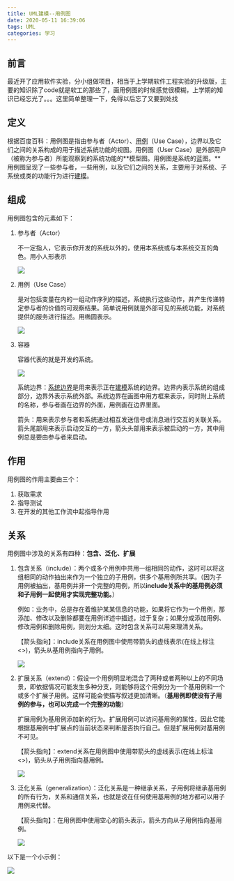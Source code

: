 ```yaml
---
title: UML建模--用例图
date: 2020-05-11 16:39:06
tags: UML
categories: 学习
---
```


## 前言

最近开了应用软件实验，分小组做项目，相当于上学期软件工程实验的升级版，主要的知识除了code就是软工的那些了，画用例图的时候感觉很模糊，上学期的知识已经忘光了。。。这里简单整理一下，免得以后忘了又要到处找

<!--more-->

## 定义

根据百度百科：用例图是指由参与者（Actor）、[用例](https://baike.baidu.com/item/用例/163511)（Use Case），边界以及它们之间的关系构成的用于描述系统功能的视图。用例图（User Case）是外部用户（被称为参与者）所能观察到的系统功能的**模型图。用例图是系统的蓝图。**用例图呈现了一些参与者，一些用例，以及它们之间的关系，主要用于对系统、子系统或类的功能行为进行[建模](https://baike.baidu.com/item/建模/814831)。

## 组成

用例图包含的元素如下：

1. 参与者（Actor）

   不一定指人，它表示你开发的系统以外的，使用本系统或与本系统交互的角色。用小人形表示

   ![](http://img.salute61.top/Actor.png)

2. 用例（Use Case）

   是对包括变量在内的一组动作序列的描述，系统执行这些动作，并产生传递特定参与者的价值的可观察结果。简单说用例就是外部可见的系统功能，对系统提供的服务进行描述。用椭圆表示。

   ![](http://img.salute61.top/usecase.png)

3. 容器

   容器代表的就是开发的系统。

   ![](http://img.salute61.top/%E5%AE%B9%E5%99%A8.png)

   系统边界：[系统边界](https://baike.baidu.com/item/系统边界)是用来表示正在[建模](https://baike.baidu.com/item/建模)系统的边界。边界内表示系统的组成部分，边界外表示系统外部。系统边界在画图中用方框来表示，同时附上系统的名称，参与者画在边界的外面，用例画在边界里面。

   箭头：用来表示参与者和系统通过相互发送信号或消息进行交互的关联关系。箭头尾部用来表示启动交互的一方，箭头头部用来表示被启动的一方，其中用例总是要由参与者来启动。

## 作用

用例图的作用主要由三个：

1. 获取需求
2. 指导测试
3. 在开发的其他工作流中起指导作用

## 关系

用例图中涉及的关系有四种：**包含、泛化、扩展**

1. 包含关系（include）：两个或多个用例中共用一组相同的动作，这时可以将这组相同的动作抽出来作为一个独立的子用例，供多个基用例所共享。（因为子用例被抽出，基用例并非一个完整的用例，所以**include关系中的基用例必须和子用例一起使用才实现完整功能。**）

   例如：业务中，总是存在着维护某某信息的功能，如果将它作为一个用例，那添加、修改以及删除都要在用例详述中描述，过于复杂；如果分成添加用例、修改用例和删除用例，则划分太细。这时包含关系可以用来理清关系。

   【箭头指向】：include关系在用例图中使用带箭头的虚线表示(在线上标注<<include>>)，箭头从基用例指向子用例。

   ![](http://img.salute61.top/%E5%8C%85%E5%90%AB%E5%85%B3%E7%B3%BB.png)

2. 扩展关系（extend）：假设一个用例明显地混合了两种或者两种以上的不同场景，即依据情况可能发生多种分支，则能够将这个用例分为一个基用例和一个或多个扩展子用例。这样可能会使描写叙述更加清晰。（**基用例即使没有子用例的参与，也可以完成一个完整的功能**）

   扩展用例为基用例添加新的行为。扩展用例可以访问基用例的属性，因此它能根据基用例中扩展点的当前状态来判断是否执行自己。但是扩展用例对基用例不可见。

   【箭头指向】：extend关系在用例图中使用带箭头的虚线表示(在线上标注<<extend>>)，箭头从子用例指向基用例。

   ![](http://img.salute61.top/%E6%89%A9%E5%B1%95%E5%85%B3%E7%B3%BB.png)

3. 泛化关系（generalization）：泛化关系是一种继承关系，子用例将继承基用例的所有行为，关系和通信关系，也就是说在任何使用基用例的地方都可以用子用例来代替。

   【箭头指向】：在用例图中使用空心的箭头表示，箭头方向从子用例指向基用例。

   ![](http://img.salute61.top/%E6%B3%9B%E5%8C%96%E5%85%B3%E7%B3%BB.png)

以下是一个小示例：

![](http://img.salute61.top/%E8%A1%8C%E7%A8%8B%E6%8E%A8%E8%8D%90%E7%B3%BB%E7%BB%9F%E7%94%A8%E4%BE%8B%E5%9B%BE.png)